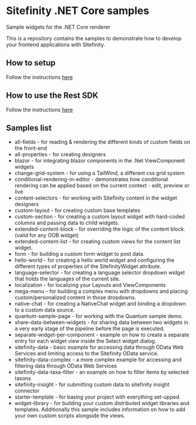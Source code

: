 # Sitefinity .NET Core samples
Sample widgets for the .NET Core renderer

This is a repository contains the samples to demonstrate how to develop your frontend applications with Sitefinity.

## How to setup
Follow the instructions [here](https://www.progress.com/documentation/sitefinity-cms/setup-the-asp.net-core-renderer)

## How to use the Rest SDK
Follow the instructions [here](./RestSDK.md)

## Samples list
* all-fields - for reading & rendering the different kinds of custom fields on the front-end
* all-properties - for creating designers
* blazor - for integrating blazor components in the .Net ViewComponent widgets
* change-grid-system - for using a TailWind, a different css grid system
* conditional-rendering-in-editor - demonstrates how conditional rendering can be applied based on the current context - edit, preview or live
* content-selectors - for working with Sitefinity content in the widget designers
* custom-layout - for creating custom base templates
* custom-section - for creating a custom layout widget with hard-coded columns and passing data to child widgets.
* extended-content-block - for overriding the logic of the content block. (valid for any OOB widget)
* extended-content-list - for creating custom views for the content list widget.
* form - for building a custom form widget to post data.
* hello-world - for creating a hello world widget and configuring the different types of properties of the SitefinityWidget attribute.
* language-selector - for creating a language selector dropdown widget that holds the languages of the current site.
* localization - for localizing your Layouts and ViewComponents
* mega-menu - for building a complex menu with dropdowns and placing custom/personalized content in those dropdowns.
* native-chat - for creating a NativeChat widget and binding a dropdown to a custom data source.
* quantum-sample-page - for working with the Quantum sample demo.
* share-data-between-widgets - for sharing data between two widgets in a very early stage of the pipeline before the page is executed.
* separate-widget-per-component - example on how to create a separate entry for each widget view inside the Select widget dialog.
* sitefinity-data - basic example for accessing data through OData Web Services and limiting access to the Sitefinity OData service.
* sitefinity-data-complex - a more complex example for accessing and filtering data through OData Web Services
* sitefinity-data-taxa-filter - an example on how to filter items by selected taxons
* sitefinity-insight - for submitting custom data to sitefinity insight connector
* starter-template - for basing your project with everything set-upped.
* widget-library - for building your custom distributed widget libraries and templates. Additionally this sample includes information on how to add your own custom scripts alongside the views.